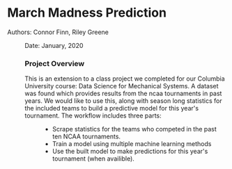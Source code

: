 # March Madness Prediction
Authors: Connor Finn, Riley Greene <dir>
Date: January, 2020

### Project Overview

This is an extension to a class project we completed for our Columbia University course: Data Science for Mechanical Systems. A dataset was found which provides results from the ncaa tournaments in past years. We would like to use this, along with season long statistics for the included teams to build a predictive model for this year's tournament. The workflow includes three parts: <dir>
  * Scrape statistics for the teams who competed in the past ten NCAA tournaments.
  * Train a model using multiple machine learning methods
  * Use the built model to make predictions for this year's tournament (when availible). 
   

